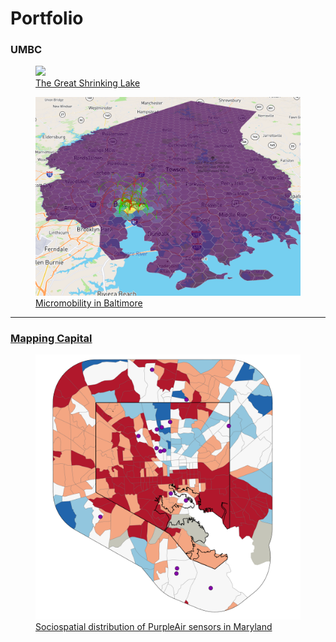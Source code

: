 <h1> Portfolio </h1>

<h3> UMBC </h3>

<div class="flex-container">
  <div>
    <figure>
    <a href="/381_proj"><img src="381_proj/images/true_color.gif" style = "maxheight:100vw;margin-right:auto;"></a>
      <figcaption> <a href="/381_proj">The Great Shrinking Lake</a> </figcaption>
    </figure>
  </div>
  <div>
    <figure>
      <a href="/finalproj"><img src="finalproj/images/Screenshot 2022-05-09 131724.png" style = "maxwidth:35vw;margin-right:auto"></a>
            <figcaption><a href="/finalproj">Micromobility in Baltimore</a></figcaption>
    </figure>
  </div>
</div>

---

<h3> <a href="https://mapping.capital">Mapping Capital</a></h3>

<div>
  <div>
    <figure>
      <a href="/dss/">
        <img src="images/it worked MHI.png?raw=true" style = "maxwidth:55vw; margin-right:auto;">
      </a>
      <figcaption> 
        <a href="/dss">Sociospatial distribution of PurpleAir sensors in Maryland</a>
      </figcaption>
    </figure>
  </div>
</div>
